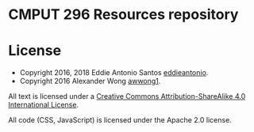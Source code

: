 # CMPUT 296 Resources repository

# License

 - Copyright 2016, 2018 Eddie Antonio Santos [eddieantonio](https://github.com/eddieantonio/).
 - Copyright 2016 Alexander Wong [awwong1](https://github.com/awwong1).

All text is licensed under a [Creative Commons Attribution-ShareAlike
4.0 International License][CC-BY-SA-4.0].

[CC-BY-SA-4.0]: http://creativecommons.org/licenses/by-sa/4.0/

All code (CSS, JavaScript) is licensed under the Apache 2.0 license.
